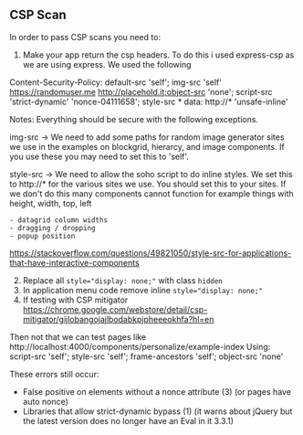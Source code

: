 ## CSP Scan

In order to pass CSP scans you need to:

1) Make your app return the csp headers. To do this i used express-csp as we are using express.
We used the following

Content-Security-Policy:
default-src 'self';
img-src 'self' https://randomuser.me http://placehold.it;object-src 'none';
script-src 'strict-dynamic' 'nonce-04111658';
style-src * data: http://* 'unsafe-inline'

Notes: Everything should be secure with the following exceptions.

img-src -> We need to add some paths for random image generator sites we use in the examples on blockgrid, hierarcy, and image components. If you use these you may need to set this to 'self'.

style-src -> We need to allow the soho script to do inline styles. We set this to http://* for the various sites we use. You should set this to your sites. If we don't do this many components cannot function for example things with height, width, top, left

    - datagrid column widths
    - dragging / dropping
    - popup position

https://stackoverflow.com/questions/49821050/style-src-for-applications-that-have-interactive-components

2) Replace all `style="display: none;"` with class `hidden`
3) In application menu code remove inline `style="display: none;"`
4) If testing with CSP mitigator https://chrome.google.com/webstore/detail/csp-mitigator/gijlobangojajlbodabkpjpheeeokhfa?hl=en

Then not that we can test pages like http://localhost:4000/components/personalize/example-index
Using:
script-src 'self';
style-src 'self';
frame-ancestors 'self';
object-src 'none'

These errors still occur:

* False positive on elements without a nonce attribute (3) (or pages have auto nonce)
* Libraries that allow strict-dynamic bypass (1) (it warns about jQuery but the latest version does no longer have an Eval in it 3.3.1)
